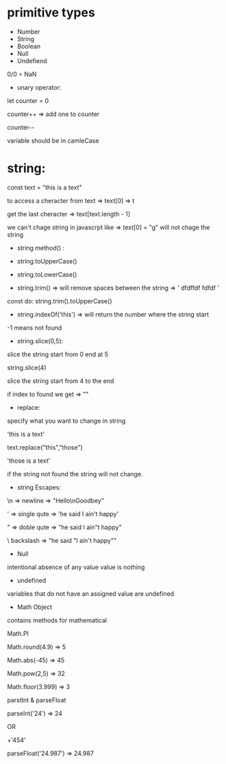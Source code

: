 # primitive types 

* Number
* String
* Boolean
* Null
* Undefiend 

0/0   = NaN   

* unary operator:

let counter = 0

counter++   => add one to counter

counter--   

variable should be in camleCase


# string:

const text = "this is  a text"

to access a cheracter from text =>  text[0] => t

get the last cheracter  => text[text.length - 1]

we can't chage string in javascrpt like => text[0] = "g" will not chage the string


* string method() :

* string.toUpperCase()

* string.toLowerCase()

* string.trim() => will remove spaces between the string => '        dfdffdf  fdfdf      '

const do:
string.trim().toUpperCase()


* string.indexOf('this') => will return the number where the string start   

-1   means not found 


* string.slice(0,5):

slice the string  start from  0  end at 5 

string.slice(4)

slice the string start from 4 to the end

if index to found we get =>  "" 


* replace: 

specify what you want to change in string

'this is  a text'

text.replace("this","those") 

'those is  a text'

if the string not found the string will not change.



* string Escapes:

\n  => newline       =>  "Hello\nGoodbey"

\'  => single qute    =>  'he said I ain\'t happy'

\"   => doble qute    => "he said I ain\"t happy"

\\ backslash          =>  "he said \"I ain\'t happy\""
 


* Null 

intentional absence of any value 
value is nothing


* undefined 

variables that do not have an assigned value are undefined

* Math Object 

contains methods for mathematical

Math.PI

Math.round(4.9) => 5

Math.abs(-45) => 45

Math.pow(2,5) => 32 

Math.floor(3.999) => 3


parstInt & parseFloat  

parseInt('24') => 24  

OR 

+'454'

parseFloat('24.987') => 24.987